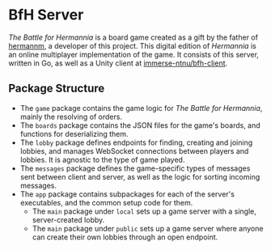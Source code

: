 # BfH Server

_The Battle for Hermannia_ is a board game created as a gift by the father of [hermannm](https://github.com/hermannm), a developer of this project. This digital edition of _Hermannia_ is an online multiplayer implementation of the game. It consists of this server, written in Go, as well as a Unity client at [immerse-ntnu/bfh-client](https://github.com/immerse-ntnu/bfh-client).

## Package Structure

- The `game` package contains the game logic for _The Battle for Hermannia_, mainly the resolving of orders.
- The `boards` package contains the JSON files for the game's boards, and functions for deserializing them.
- The `lobby` package defines endpoints for finding, creating and joining lobbies, and manages WebSocket connections between players and lobbies. It is agnostic to the type of game played.
- The `messages` package defines the game-specific types of messages sent between client and server, as well as the logic for sorting incoming messages.
- The `app` package contains subpackages for each of the server's executables, and the common setup code for them.
  - The `main` package under `local` sets up a game server with a single, server-created lobby.
  - The `main` package under `public` sets up a game server where anyone can create their own lobbies through an open endpoint.
